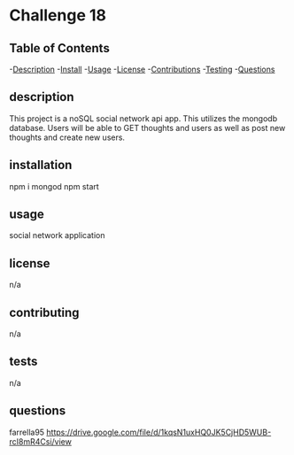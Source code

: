 # Challenge 18

## Table of Contents

-[Description](#description) -[Install](#installation) -[Usage](#usage) -[License](#license) -[Contributions](#contributing) -[Testing](#tests) -[Questions](#questions)

## description

This project is a noSQL social network api app. This utilizes the mongodb database. Users will be able to GET thoughts and users as well as post new thoughts and create new users.

## installation

npm i
mongod
npm start

## usage

social network application

## license

n/a

## contributing

n/a

## tests

n/a

## questions

farrella95
https://drive.google.com/file/d/1kqsN1uxHQ0JK5CjHD5WUB-rcI8mR4Csi/view
